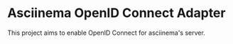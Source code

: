 # Asciinema OpenID Connect Adapter

This project aims to enable OpenID Connect for asciinema's server.

